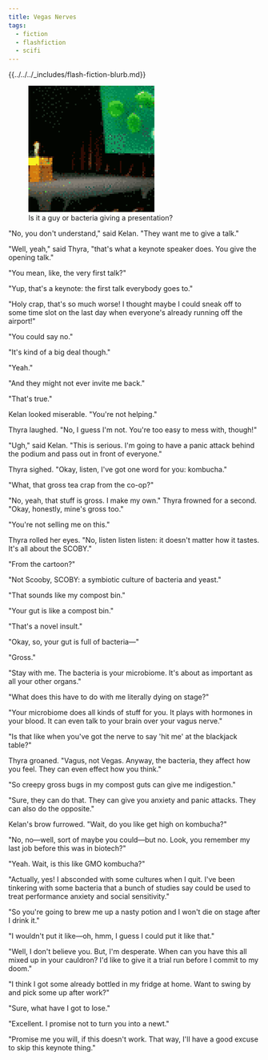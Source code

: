 ```yaml
---
title: Vegas Nerves
tags:
  - fiction
  - flashfiction
  - scifi
---
```


{{../../../_includes/flash-fiction-blurb.md}}

<!--more-->

<figure class="wide">
  <img title="Is it a guy or bacteria giving a presentation?" src="./cover.png" />
  <figcaption>Is it a guy or bacteria giving a presentation?</figcaption>
</figure>

"No, you don't understand," said Kelan. "They want me to give a talk."

"Well, yeah," said Thyra, "that's what a keynote speaker does. You give the opening talk."

"You mean, like, the very first talk?"

"Yup, that's a keynote: the first talk everybody goes to."

"Holy crap, that's so much worse! I thought maybe I could sneak off to some time slot on the last day when everyone's already running off the airport!"

"You could say no."

"It's kind of a big deal though."

"Yeah."

"And they might not ever invite me back."

"That's true."

Kelan looked miserable. "You're not helping."

Thyra laughed. "No, I guess I'm not. You're too easy to mess with, though!"

"Ugh," said Kelan. "This is serious. I'm going to have a panic attack behind the podium and pass out in front of everyone."

Thyra sighed. "Okay, listen, I've got one word for you: kombucha."

"What, that gross tea crap from the co-op?"

"No, yeah, that stuff is gross. I make my own." Thyra frowned for a second. "Okay, honestly, mine's gross too."

"You're not selling me on this."

Thyra rolled her eyes. "No, listen listen listen: it doesn't matter how it tastes. It's all about the SCOBY."

"From the cartoon?"

"Not Scooby, SCOBY: a symbiotic culture of bacteria and yeast."

"That sounds like my compost bin."

"Your gut is like a compost bin."

"That's a novel insult."

"Okay, so, your gut is full of bacteria—"

"Gross."

"Stay with me. The bacteria is your microbiome. It's about as important as all your other organs."

"What does this have to do with me literally dying on stage?"

"Your microbiome does all kinds of stuff for you. It plays with hormones in your blood. It can even talk to your brain over your vagus nerve."

"Is that like when you've got the nerve to say 'hit me' at the blackjack table?"

Thyra groaned. "Vagus, not Vegas. Anyway, the bacteria, they affect how you feel. They can even effect how you think."

"So creepy gross bugs in my compost guts can give me indigestion."

"Sure, they can do that. They can give you anxiety and panic attacks. They can also do the opposite."

Kelan's brow furrowed. "Wait, do you like get high on kombucha?"

"No, no—well, sort of maybe you could—but no. Look, you remember my last job before this was in biotech?"

"Yeah. Wait, is this like GMO kombucha?"

"Actually, yes! I absconded with some cultures when I quit. I've been tinkering with some bacteria that a bunch of studies say could be used to treat performance anxiety and social sensitivity."

"So you're going to brew me up a nasty potion and I won't die on stage after I drink it."

"I wouldn't put it like—oh, hmm, I guess I could put it like that."

"Well, I don't believe you. But, I'm desperate. When can you have this all mixed up in your cauldron? I'd like to give it a trial run before I commit to my doom."

"I think I got some already bottled in my fridge at home. Want to swing by and pick some up after work?"

"Sure, what have I got to lose."

"Excellent. I promise not to turn you into a newt."

"Promise me you will, if this doesn't work. That way, I'll have a good excuse to skip this keynote thing."
